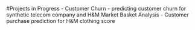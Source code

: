 #Projects in Progress - Customer Churn - predicting customer churn for synthetic telecom company
 and H&M Market Basket Analysis - Customer purchase prediction for H&M clothing score

